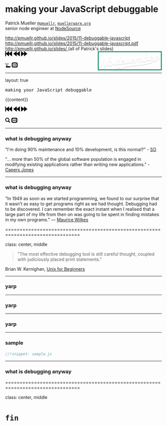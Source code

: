 # making your JavaScript debuggable

Patrick Mueller
[`@pmuellr`](https://twitter.com/pmuellr),
[`muellerware.org`](http://muellerware.org)<br>
senior node engineer at [NodeSource](https://nodesource.com)<br>

<div class="smaller"><div class="smaller"><div class="smaller">
<a href="http://pmuellr.github.io/slides/2015/11-debuggable-javascript">
         http://pmuellr.github.io/slides/2015/11-debuggable-javascript
</a>
<br>
<a href="http://pmuellr.github.io/slides/2015/11-debuggable-javascript.pdf">
         http://pmuellr.github.io/slides/2015/11-debuggable-javascript.pdf
</a>
<br>
<a href="http://pmuellr.github.io/slides/">
         http://pmuellr.github.io/slides/
</a>
(all of Patrick's slides)
</div></div></div>

<style>
.nodevember-logo {
  padding:           0.2em;
  background-color: #00936b;
}
</style>

<div style="float:right">
  <img class="nodevember-logo" src="images/nodevember-logo.png">
</div>

<div class="toolBar no-print">
  <div class="navHelp" title="use the cursor keys to navigate, 'n' to toggle nav buttons, 's' to toggle control panel">
    <img class="button-1st"  height=16 src="../../glyphicons_free/glyphicons/png/glyphicons_171_fast_backward.png">
    <img class="button-prev" height=16 src="../../glyphicons_free/glyphicons/png/glyphicons_172_rewind.png">
    <img class="button-next" height=16 src="../../glyphicons_free/glyphicons/png/glyphicons_176_forward.png">
  </div>
  <div>&nbsp;&nbsp;</div>
  <div class="controlPanel" title="'s' to toggle control panel">
    <img class="button-clicker" height=16 src="../../glyphicons_free/glyphicons/png/glyphicons_046_router.png"   title="use clicker">
    <img class="button-hd"      height=16 src="../../glyphicons_free/glyphicons/png/glyphicons_391_video_hd.png" title="toggle HD">
  </div>
</div>

---

layout: true

<div class="page-icon">
<span class="smaller"><span class="smaller"><span class="smaller">
<tt>making your JavaScript debuggable</tt>
</span></span></span>
<!--
  <img height=24 src="../../glyphicons_free/glyphicons/png/glyphicons_027_search.png">
  &nbsp;
  <img height=24 src="../../images/js.png">
  &nbsp;
-->
</div>

{{content}}

<div class="toolBar no-print">
  <div class="navHelp" title="use the cursor keys to navigate, 'n' to toggle nav buttons, 's' to toggle control panel">
    <img class="button-1st"  height=16 src="../../glyphicons_free/glyphicons/png/glyphicons_171_fast_backward.png">
    <img class="button-prev" height=16 src="../../glyphicons_free/glyphicons/png/glyphicons_172_rewind.png">
    <img class="button-next" height=16 src="../../glyphicons_free/glyphicons/png/glyphicons_176_forward.png">
  </div>
  <div>&nbsp;&nbsp;</div>
  <div class="controlPanel" title="'s' to toggle control panel">
    <img class="button-clicker" height=16 src="../../glyphicons_free/glyphicons/png/glyphicons_027_search.png"   title="use clicker">
    <img class="button-hd"      height=16 src="../../glyphicons_free/glyphicons/png/glyphicons_391_video_hd.png" title="toggle HD">
  </div>
</div>

--------------------------------------------------------------------------------

### what is debugging anyway

"I'm doing 90% maintenance and 10% development, is this normal?" - [SO](http://programmers.stackexchange.com/questions/152464/im-doing-90-maintenance-and-10-development-is-this-normal)

"... more than 50% of the global software population is engaged in modifying
existing applications rather than writing new applications." -
[Capers Jones](http://www.compaid.com/caiinternet/ezine/capersjones-maintenance.pdf)

--------------------------------------------------------------------------------

### what is debugging anyway

"In 1949 as soon as we started programming, we found to our surprise that it
wasn’t as easy to get programs right as we had thought. Debugging had to be
discovered. I can remember the exact instant when I realised that a large part
of my life from then on was going to be spent in finding mistakes in my own
programs." —
[Maurice Wilkes](http://www.telegraph.co.uk/news/obituaries/technology-obituaries/8171435/Professor-Sir-Maurice-Wilkes.html)

================================================================================

class: center, middle


> "The most effective debugging tool is still careful thought,
> coupled with judiciously placed print statements."

Brian W. Kernighan,
[Unix for Beginners](http://www.mtholyoke.edu/~mcrowley/beginners.pdf)



--------------------------------------------------------------------------------

### yarp

--------------------------------------------------------------------------------

### yarp

--------------------------------------------------------------------------------

### yarp


--------------------------------------------------------------------------------

### sample

```js
//!snippet: sample.js
```

--------------------------------------------------------------------------------

### what is debugging anyway


================================================================================

class: center, middle

# `fin`
